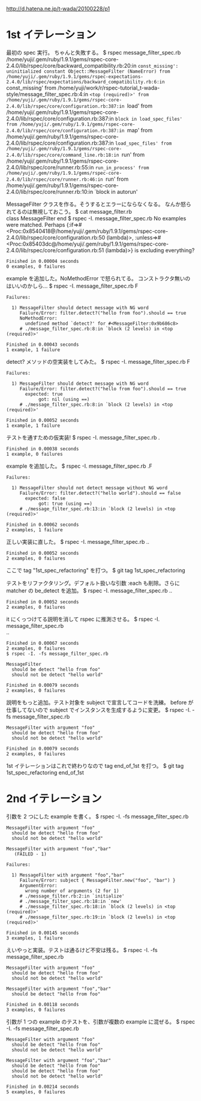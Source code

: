 http://d.hatena.ne.jp/t-wada/20100228/p1

1st イテレーション
==================

最初の spec 実行。
ちゃんと失敗する。
    $ rspec message_filter_spec.rb
    /home/yuji/.gem/ruby/1.9.1/gems/rspec-core-2.4.0/lib/rspec/core/backward_compatibility.rb:20:in `const_missing': uninitialized constant Object::MessageFilter (NameError)
            from /home/yuji/.gem/ruby/1.9.1/gems/rspec-expectations-2.4.0/lib/rspec/expectations/backward_compatibility.rb:6:in `const_missing'
            from /home/yuji/work/r/rspec-tutorial_t-wada-style/message_filter_spec.rb:4:in `<top (required)>'
            from /home/yuji/.gem/ruby/1.9.1/gems/rspec-core-2.4.0/lib/rspec/core/configuration.rb:387:in `load'
            from /home/yuji/.gem/ruby/1.9.1/gems/rspec-core-2.4.0/lib/rspec/core/configuration.rb:387:in `block in load_spec_files'
            from /home/yuji/.gem/ruby/1.9.1/gems/rspec-core-2.4.0/lib/rspec/core/configuration.rb:387:in `map'
            from /home/yuji/.gem/ruby/1.9.1/gems/rspec-core-2.4.0/lib/rspec/core/configuration.rb:387:in `load_spec_files'
            from /home/yuji/.gem/ruby/1.9.1/gems/rspec-core-2.4.0/lib/rspec/core/command_line.rb:18:in `run'
            from /home/yuji/.gem/ruby/1.9.1/gems/rspec-core-2.4.0/lib/rspec/core/runner.rb:55:in `run_in_process'
            from /home/yuji/.gem/ruby/1.9.1/gems/rspec-core-2.4.0/lib/rspec/core/runner.rb:46:in `run'
            from /home/yuji/.gem/ruby/1.9.1/gems/rspec-core-2.4.0/lib/rspec/core/runner.rb:10:in `block in autorun'

MessageFilter クラスを作る。そうするとエラーにならなくなる。
なんか怒られてるのは無視しておこう。
    $ cat message_filter.rb                             
    class MessageFilter
    end
    $ rspec -I. message_filter_spec.rb
    No examples were matched. Perhaps {:if=>#<Proc:0x8540418@/home/yuji/.gem/ruby/1.9.1/gems/rspec-core-2.4.0/lib/rspec/core/configuration.rb:50 (lambda)>, :unless=>#<Proc:0x85403dc@/home/yuji/.gem/ruby/1.9.1/gems/rspec-core-2.4.0/lib/rspec/core/configuration.rb:51 (lambda)>} is excluding everything?
    
    
    Finished in 0.00004 seconds
    0 examples, 0 failures

example を追加した。NoMethodError で怒られてる。
コンストラクタ無いのはいいのかしら...
    $ rspec -I. message_filter_spec.rb
    F
    
    Failures:
    
      1) MessageFilter should detect message with NG word
         Failure/Error: filter.detect?("hello from foo").should == true
         NoMethodError:
           undefined method `detect?' for #<MessageFilter:0x9b686c8>
         # ./message_filter_spec.rb:8:in `block (2 levels) in <top (required)>'
    
    Finished in 0.00043 seconds
    1 example, 1 failure

detect? メソッドの空実装をしてみた。
    $ rspec -I. message_filter_spec.rb
    F
    
    Failures:
    
      1) MessageFilter should detect message with NG word
         Failure/Error: filter.detect?("hello from foo").should == true
           expected: true
                got: nil (using ==)
         # ./message_filter_spec.rb:8:in `block (2 levels) in <top (required)>'
    
    Finished in 0.00052 seconds
    1 example, 1 failure

テストを通すための仮実装!
    $ rspec -I. message_filter_spec.rb
    .
    
    Finished in 0.00038 seconds
    1 example, 0 failures

example を追加した。
    $ rspec -I. message_filter_spec.rb
    .F
    
    Failures:
    
      1) MessageFilter should not detect message without NG word
         Failure/Error: filter.detect?("hello world").should == false
           expected: false
                got: true (using ==)
         # ./message_filter_spec.rb:13:in `block (2 levels) in <top (required)>'
    
    Finished in 0.00062 seconds
    2 examples, 1 failure

正しい実装に直した。
    $ rspec -I. message_filter_spec.rb
    ..
    
    Finished in 0.00052 seconds
    2 examples, 0 failures

ここで tag "1st_spec_refactoring" を打つ。
    $ git tag
    1st_spec_refactoring

テストをリファクタリング。デフォルト扱いな引数 :each も削除。さらに matcher の be_detect を追加。
    $ rspec -I. message_filter_spec.rb
    ..
    
    Finished in 0.00052 seconds
    2 examples, 0 failures

it にくっつけてる説明を消して rspec に推測させる。
    $ rspec -I. message_filter_spec.rb    
    ..
    
    Finished in 0.00067 seconds
    2 examples, 0 failures
    $ rspec -I. -fs message_filter_spec.rb
    
    MessageFilter
      should be detect "hello from foo"
      should not be detect "hello world"
    
    Finished in 0.00079 seconds
    2 examples, 0 failures

説明をもっと追加。テスト対象を subject で宣言してコードを洗練。
before が仕事してないので subject でインスタンスを生成するように変更。
    $ rspec -I. -fs message_filter_spec.rb                                 
    
    MessageFilter with argument "foo"
      should be detect "hello from foo"
      should not be detect "hello world"
    
    Finished in 0.00079 seconds
    2 examples, 0 failures

1st イテレーションはこれで終わりなので tag end_of_1st を打つ。
    $ git tag
    1st_spec_refactoring
    end_of_1st


2nd イテレーション
==================
引数を 2 つにした example を書く。
    $ rspec -I. -fs message_filter_spec.rb
    
    MessageFilter with argument "foo"
      should be detect "hello from foo"
      should not be detect "hello world"
    
    MessageFilter with argument "foo","bar"
       (FAILED - 1)
    
    Failures:
    
      1) MessageFilter with argument "foo","bar" 
         Failure/Error: subject { MessageFilter.new("foo", "bar") }
         ArgumentError:
           wrong number of arguments (2 for 1)
         # ./message_filter.rb:2:in `initialize'
         # ./message_filter_spec.rb:18:in `new'
         # ./message_filter_spec.rb:18:in `block (2 levels) in <top (required)>'
         # ./message_filter_spec.rb:19:in `block (2 levels) in <top (required)>'
    
    Finished in 0.00145 seconds
    3 examples, 1 failure

えいやっと実装。テストは通るけど不安は残る。
    $ rspec -I. -fs message_filter_spec.rb                 
    
    MessageFilter with argument "foo"
      should be detect "hello from foo"
      should not be detect "hello world"
    
    MessageFilter with argument "foo","bar"
      should be detect "hello from foo"
    
    Finished in 0.00118 seconds
    3 examples, 0 failures

引数が 1 つの example のテストを、引数が複数の example に混ぜる。
    $ rspec -I. -fs message_filter_spec.rb                           
    
    MessageFilter with argument "foo"
      should be detect "hello from foo"
      should not be detect "hello world"
    
    MessageFilter with argument "foo","bar"
      should be detect "hello from foo"
      should be detect "hello from foo"
      should not be detect "hello world"
    
    Finished in 0.00214 seconds
    5 examples, 0 failures

